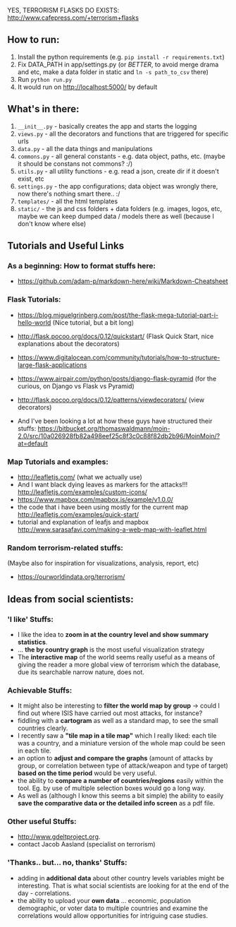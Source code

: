 YES, TERRORISM FLASKS DO EXISTS: http://www.cafepress.com/+terrorism+flasks

## How to run:

1. Install the python requirements (e.g. `pip install -r requirements.txt`)
1. Fix DATA_PATH in app/settings.py (or *BETTER*, to avoid merge drama and etc, make a data folder in static and `ln -s path_to_csv` there)
1. Run `python run.py`
1. It would run on [http://localhost:5000/](http://localhost:5000/) by default

## What's in there:
1. `__init__.py` - basically creates the app and starts the logging
1. `views.py` - all the decorators and functions that are triggered for specific urls
1. `data.py` - all the data things and manipulations 
1. `commons.py` - all general constants - e.g. data object, paths, etc. (maybe it should be constans not commons? :/)
1. `utils.py` - all utility functions - e.g. read a json, create dir if it doesn't exist, etc
1. `settings.py` - the app configurations; data object was wrongly there, now there's nothing smart there.. :/ 
1. `templates/` - all the html templates
1. `static/` - the js and css folders + data folders (e.g. images, logos, etc, maybe we can keep dumped data / models there as well (because I don't know where else) 

## Tutorials and Useful Links

### As a beginning: How to format stuffs here:
- https://github.com/adam-p/markdown-here/wiki/Markdown-Cheatsheet

### Flask Tutorials:

- https://blog.miguelgrinberg.com/post/the-flask-mega-tutorial-part-i-hello-world (Nice tutorial, but a bit long)
- http://flask.pocoo.org/docs/0.12/quickstart/ (Flask Quick Start, nice explanations about the decorators)
- https://www.digitalocean.com/community/tutorials/how-to-structure-large-flask-applications
- https://www.airpair.com/python/posts/django-flask-pyramid (for the curious, on Django vs Flask vs Pyramid)
- http://flask.pocoo.org/docs/0.12/patterns/viewdecorators/ (view decorators)

- And I've been looking a lot at how these guys have structured their stuffs: https://bitbucket.org/thomaswaldmann/moin-2.0/src/10a026928fb82a498eef25c8f3c0c88f82db2b96/MoinMoin/?at=default

### Map Tutorials and examples:
- http://leafletjs.com/ (what we actually use)
- And I want black dying leaves as markers for the attacks!!! http://leafletjs.com/examples/custom-icons/
- https://www.mapbox.com/mapbox.js/example/v1.0.0/
- the code that i have been using mostly for the current map http://leafletjs.com/examples/quick-start/ 
- tutorial and explanation of leafjs and mapbox http://www.sarasafavi.com/making-a-web-map-with-leaflet.html

### Random terrorism-related stuffs:

(Maybe also for inspiration for visualizations, analysis, report, etc)

- https://ourworldindata.org/terrorism/ 


## Ideas from social scientists:

### 'I like' Stuffs:
- I like the idea to **zoom in at the country level and show summary statistics**.
- ... **the by country graph** is the most useful visualization strategy
- The **interactive map** of the world seems really useful as a means of giving the reader a more global view of terrorism which the database, due its searchable narrow nature, does not.

### Achievable Stuffs:
- It might also be interesting to **filter the world map by group** -> could I find out where ISIS have carried out most attacks, for instance? 
- fiddling with a **cartogram** as well as a standard map, to see the small countries clearly. 
- I recently saw a **"tile map in a tile map"** which I really liked: each tile was a country, and a miniature version of the whole map could be seen in each tile.
- an option to **adjust and compare the graphs** (amount of attacks by group, or correlation between type of attack/weapon and type of target) **based on the time period** would be very useful. 
- the ability to **compare a number of countries/regions** easily within the tool. Eg. by use of multiple selection boxes would go a long way. 
- As well as (although I know this seems a bit simple) the ability to easily **save the comparative data or the detailed info screen** as a pdf file.

### Other useful Stuffs:
- http://www.gdeltproject.org.
- contact Jacob Aasland (specialist on terrorism)

### 'Thanks.. but... no, thanks' Stuffs:
- adding in **additional data** about other country levels variables might be interesting. That is what social scientists are looking for at the end of the day - correlations.
-  the ability to upload your **own data** ... economic, population demographic, or voter data to multiple countries and examine the correlations would allow opportunities for intriguing case studies.


